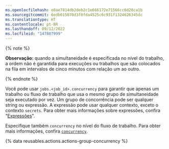 ```yaml
---
ms.openlocfilehash: e0ae7814db2deb2c1e666172e71566cc6d28ca1b
ms.sourcegitcommit: 6edb015070d3f0fda4525c6c931f1324626345dc
ms.translationtype: HT
ms.contentlocale: pt-BR
ms.lasthandoff: 09/12/2022
ms.locfileid: "147887999"
---
```

{% note %}

**Observação:** quando a simultaneidade é especificada no nível do trabalho, a ordem não é garantida para execuções ou trabalhos que são colocados na fila em intervalos de cinco minutos com relação um ao outro.

{% endnote %}

Você pode usar `jobs.<job_id>.concurrency` para garantir que apenas um trabalho ou fluxo de trabalho que usa o mesmo grupo de simultaneidade seja executado por vez. Um grupo de concorrência pode ser qualquer string ou expressão. A expressão pode usar qualquer contexto, exceto o contexto `secrets`. Para obter mais informações sobre expressões, confira "[Expressões](/actions/learn-github-actions/expressions)".

Especifique também `concurrency` no nível do fluxo de trabalho. Para obter mais informações, confira [`concurrency`](/actions/using-workflows/workflow-syntax-for-github-actions#concurrency).

{% data reusables.actions.actions-group-concurrency %}
